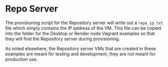 # Repo Server #

The provisioning script for the Repository server will write out a ```repo_ip.txt``` file which simply contains the IP 
address of the VM.  This file can be copied into the folder for the Desktop or Render node Vagrant examples so that 
they will find the Repository server during provisioning.

As noted elsewhere, the Repository server VMs that are created in these examples are meant for testing and development; 
they are not meant for production use.  

